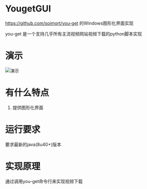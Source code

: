 # YougetGUI

https://github.com/soimort/you-get 的Windows图形化界面实现

you-get 是一个支持几乎所有主流视频网站视频下载的python脚本实现

# 演示
![演示](https://cloud.githubusercontent.com/assets/13044819/15201605/642ec10e-1825-11e6-9cda-abaebba8561e.gif)

# 有什么特点
1. 提供图形化界面

# 运行要求
要求最新的java(8u40+)版本

# 实现原理
通过调用you-get命令行来实现视频下载
